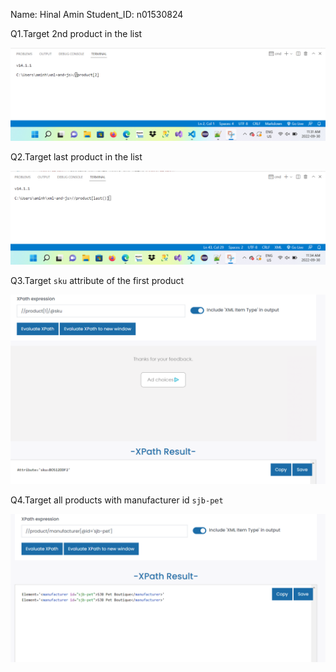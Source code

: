 Name: Hinal Amin
Student_ID: n01530824


Q1.Target 2nd product in the list

   ![image info](../assignments/activity-1_Q1.png)

Q2.Target last product in the list

   ![image info](../assignments/activity-1_Q2.png)

Q3.Target `sku` attribute of the first product

   ![image info](../assignments/activity-1_Q3.png)

 Q4.Target all products with manufacturer id `sjb-pet`
 
   ![image info](../assignments/activity-1_Q4.png)



